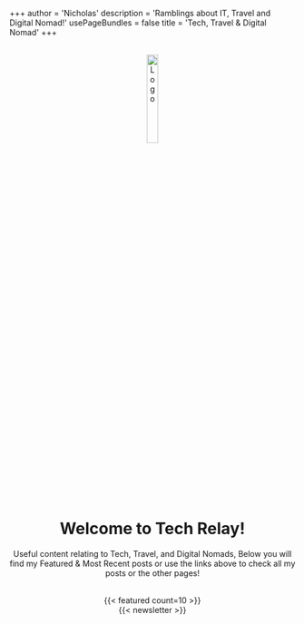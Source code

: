 +++
author = 'Nicholas'
description = 'Ramblings about IT, Travel and Digital Nomad!'
usePageBundles = false
title = 'Tech, Travel & Digital Nomad'
+++
<br>
<br>
<p style="text-align:center;"><img src="https://i.ibb.co/2qngtJf/Tech-Relay-3.png" alt="Logo" height="20%" width="20%"></p>
<div style="text-align: center;">
	<body>
		<h1>Welcome to Tech Relay!</h1>
		<p>Useful content relating to Tech, Travel, and Digital Nomads, Below you will find my Featured & Most Recent posts or use the links above to check all my posts or the other pages!</p>
	</body>
</div>
<br>
<div style="text-align: center;">
{{< featured count=10 >}}
<br>
{{< newsletter >}}
